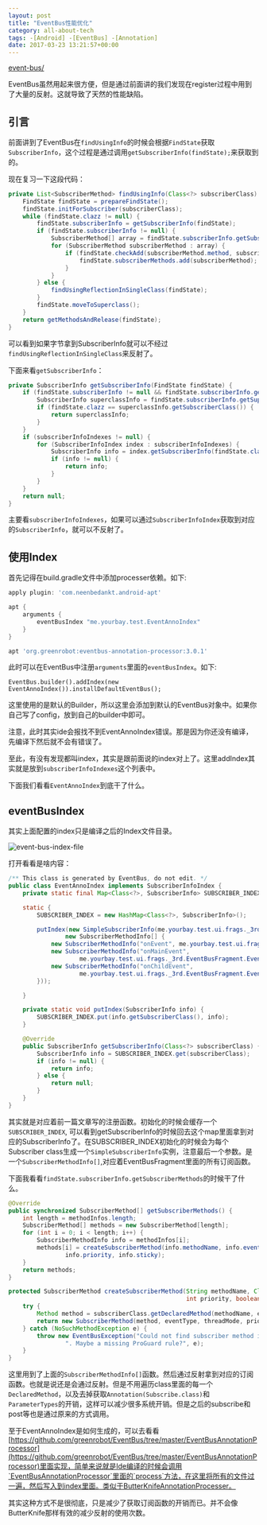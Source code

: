 ```yaml
---
layout: post
title: "EventBus性能优化"
category: all-about-tech
tags: -[Android] -[EventBus] -[Annotation]
date: 2017-03-23 13:21:57+00:00
---
```



[event-bus/](../event-bus/)

EventBus虽然用起来很方便，但是通过前面讲的我们发现在register过程中用到了大量的反射。这就导致了天然的性能缺陷。

## 引言

前面讲到了EventBus在`findUsingInfo`的时候会根据`FindState`获取`SubscriberInfo`，这个过程是通过调用`getSubscriberInfo(findState);`来获取到的。

现在复习一下这段代码：

```java
private List<SubscriberMethod> findUsingInfo(Class<?> subscriberClass) {
    FindState findState = prepareFindState();
    findState.initForSubscriber(subscriberClass);
    while (findState.clazz != null) {
        findState.subscriberInfo = getSubscriberInfo(findState);
        if (findState.subscriberInfo != null) {
            SubscriberMethod[] array = findState.subscriberInfo.getSubscriberMethods();
            for (SubscriberMethod subscriberMethod : array) {
                if (findState.checkAdd(subscriberMethod.method, subscriberMethod.eventType)) {
                    findState.subscriberMethods.add(subscriberMethod);
                }
            }
        } else {
            findUsingReflectionInSingleClass(findState);
        }
        findState.moveToSuperclass();
    }
    return getMethodsAndRelease(findState);
}
```

可以看到如果字节拿到SubscriberInfo就可以不经过`findUsingReflectionInSingleClass`来反射了。

下面来看`getSubscriberInfo`：

```java
private SubscriberInfo getSubscriberInfo(FindState findState) {
    if (findState.subscriberInfo != null && findState.subscriberInfo.getSuperSubscriberInfo() != null) {
        SubscriberInfo superclassInfo = findState.subscriberInfo.getSuperSubscriberInfo();
        if (findState.clazz == superclassInfo.getSubscriberClass()) {
            return superclassInfo;
        }
    }
    if (subscriberInfoIndexes != null) {
        for (SubscriberInfoIndex index : subscriberInfoIndexes) {
            SubscriberInfo info = index.getSubscriberInfo(findState.clazz);
            if (info != null) {
                return info;
            }
        }
    }
    return null;
}
```

主要看`subscriberInfoIndexes`，如果可以通过`SubscriberInfoIndex`获取到对应的`SubscriberInfo`，就可以不反射了。

## 使用Index

首先记得在build.gradle文件中添加processer依赖。如下:

```groovy
apply plugin: 'com.neenbedankt.android-apt'

apt {
    arguments {
        eventBusIndex "me.yourbay.test.EventAnnoIndex"
    }
}

apt 'org.greenrobot:eventbus-annotation-processor:3.0.1'
```

此时可以在EventBus中注册`arguments`里面的`eventBusIndex`。如下:

```
EventBus.builder().addIndex(new EventAnnoIndex()).installDefaultEventBus();
```

这里使用的是默认的Builder，所以这里会添加到默认的EventBus对象中。如果你自己写了config，放到自己的builder中即可。

注意，此时其实ide会报找不到EventAnnoIndex错误。那是因为你还没有编译，先编译下然后就不会有错误了。

至此，有没有发现都叫index，其实是跟前面说的index对上了。这里addIndex其实就是放到`subscriberInfoIndexes`这个列表中。

下面我们看看`EventAnnoIndex`到底干了什么。

## eventBusIndex

其实上面配置的index只是编译之后的Index文件目录。

![event-bus-index-file](/media/imgs/event-bus-index-file.gif)

打开看看是啥内容：

```java
/** This class is generated by EventBus, do not edit. */
public class EventAnnoIndex implements SubscriberInfoIndex {
    private static final Map<Class<?>, SubscriberInfo> SUBSCRIBER_INDEX;

    static {
        SUBSCRIBER_INDEX = new HashMap<Class<?>, SubscriberInfo>();

        putIndex(new SimpleSubscriberInfo(me.yourbay.test.ui.frags._3rd.EventBusFragment.class, true,
                new SubscriberMethodInfo[] {
            new SubscriberMethodInfo("onEvent", me.yourbay.test.ui.frags._3rd.EventBusFragment.Event.class),
            new SubscriberMethodInfo("onMainEvent",
                    me.yourbay.test.ui.frags._3rd.EventBusFragment.EventThreadMain.class, ThreadMode.MAIN),
            new SubscriberMethodInfo("onChildEvent",
                    me.yourbay.test.ui.frags._3rd.EventBusFragment.EventThreadChild.class, ThreadMode.BACKGROUND),
        }));

    }

    private static void putIndex(SubscriberInfo info) {
        SUBSCRIBER_INDEX.put(info.getSubscriberClass(), info);
    }

    @Override
    public SubscriberInfo getSubscriberInfo(Class<?> subscriberClass) {
        SubscriberInfo info = SUBSCRIBER_INDEX.get(subscriberClass);
        if (info != null) {
            return info;
        } else {
            return null;
        }
    }
}
```
其实就是对应着前一篇文章写的注册函数。初始化的时候会缓存一个`SUBSCRIBER_INDEX`, 可以看到getSubscriberInfo的时候回去这个map里面拿到对应的SubscriberInfo了。在SUBSCRIBER_INDEX初始化的时候会为每个Subscriber class生成一个`SimpleSubscriberInfo`实例，注意最后一个参数。是一个`SubscriberMethodInfo[]`,对应着EventBusFragment里面的所有订阅函数。

下面我看看`findState.subscriberInfo.getSubscriberMethods`的时候干了什么。

```java
@Override
public synchronized SubscriberMethod[] getSubscriberMethods() {
    int length = methodInfos.length;
    SubscriberMethod[] methods = new SubscriberMethod[length];
    for (int i = 0; i < length; i++) {
        SubscriberMethodInfo info = methodInfos[i];
        methods[i] = createSubscriberMethod(info.methodName, info.eventType, info.threadMode,
                info.priority, info.sticky);
    }
    return methods;
}

protected SubscriberMethod createSubscriberMethod(String methodName, Class<?> eventType, ThreadMode threadMode,
                                                  int priority, boolean sticky) {
    try {
        Method method = subscriberClass.getDeclaredMethod(methodName, eventType);
        return new SubscriberMethod(method, eventType, threadMode, priority, sticky);
    } catch (NoSuchMethodException e) {
        throw new EventBusException("Could not find subscriber method in " + subscriberClass +
                ". Maybe a missing ProGuard rule?", e);
    }
}
```

这里用到了上面的`SubscriberMethodInfo[]`函数。然后通过反射拿到对应的订阅函数。也就是说还是会通过反射。但是不用遍历class里面的每一个`DeclaredMethod`，以及去掉获取`Annotation(Subscribe.class)`和`ParameterTypes`的开销，这样可以减少很多系统开销。但是之后的subscribe和post等也是通过原来的方式调用。

至于EventAnnoIndex是如何生成的，可以去看看[https://github.com/greenrobot/EventBus/tree/master/EventBusAnnotationProcessor](https://github.com/greenrobot/EventBus/tree/master/EventBusAnnotationProcessor)里面实现，简单来说就是Ide编译的时候会调用`EventBusAnnotationProcessor`里面的`process`方法，在这里将所有的文件过一遍，然后写入到index里面。类似于ButterKnifeAnnotationProcesser。

其实这种方式不是很彻底，只是减少了获取订阅函数的开销而已。并不会像ButterKnife那样有效的减少反射的使用次数。